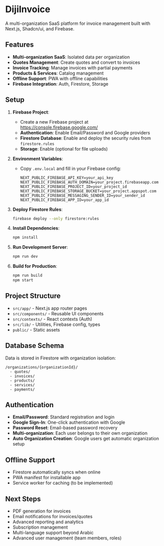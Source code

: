 # DijiInvoice

A multi-organization SaaS platform for invoice management built with Next.js, Shadcn/ui, and Firebase.

## Features

- **Multi-organization SaaS**: Isolated data per organization
- **Quotes Management**: Create quotes and convert to invoices
- **Invoice Tracking**: Manage invoices with partial payments
- **Products & Services**: Catalog management
- **Offline Support**: PWA with offline capabilities
- **Firebase Integration**: Auth, Firestore, Storage

## Setup

1. **Firebase Project**:
   - Create a new Firebase project at https://console.firebase.google.com/
   - **Authentication**: Enable Email/Password and Google providers
   - **Firestore Database**: Enable and deploy the security rules from `firestore.rules`
   - **Storage**: Enable (optional for file uploads)

2. **Environment Variables**:
   - Copy `.env.local` and fill in your Firebase config:
     ```
     NEXT_PUBLIC_FIREBASE_API_KEY=your_api_key
     NEXT_PUBLIC_FIREBASE_AUTH_DOMAIN=your_project.firebaseapp.com
     NEXT_PUBLIC_FIREBASE_PROJECT_ID=your_project_id
     NEXT_PUBLIC_FIREBASE_STORAGE_BUCKET=your_project.appspot.com
     NEXT_PUBLIC_FIREBASE_MESSAGING_SENDER_ID=your_sender_id
     NEXT_PUBLIC_FIREBASE_APP_ID=your_app_id
     ```

3. **Deploy Firestore Rules**:
   ```bash
   firebase deploy --only firestore:rules
   ```

4. **Install Dependencies**:
   ```bash
   npm install
   ```

5. **Run Development Server**:
   ```bash
   npm run dev
   ```

5. **Build for Production**:
   ```bash
   npm run build
   npm start
   ```

## Project Structure

- `src/app/` - Next.js app router pages
- `src/components/` - Reusable UI components
- `src/contexts/` - React contexts (Auth)
- `src/lib/` - Utilities, Firebase config, types
- `public/` - Static assets

## Database Schema

Data is stored in Firestore with organization isolation:

```
/organizations/{organizationId}/
  - quotes/
  - invoices/
  - products/
  - services/
  - payments/
```

## Authentication

- **Email/Password**: Standard registration and login
- **Google Sign-In**: One-click authentication with Google
- **Password Reset**: Email-based password recovery
- **Multi-organization**: Each user belongs to their own organization
- **Auto Organization Creation**: Google users get automatic organization setup

## Offline Support

- Firestore automatically syncs when online
- PWA manifest for installable app
- Service worker for caching (to be implemented)

## Next Steps

- PDF generation for invoices
- Email notifications for invoices/quotes
- Advanced reporting and analytics
- Subscription management
- Multi-language support beyond Arabic
- Advanced user management (team members, roles)

